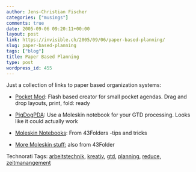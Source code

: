 ```yaml
---
author: Jens-Christian Fischer
categories: ["musings"]
comments: true
date: 2005-09-06 09:20:11+00:00
layout: post
link: https://invisible.ch/2005/09/06/paper-based-planning/
slug: paper-based-planning
tags: ["blog"]
title: Paper Based Planning
type: post
wordpress_id: 455
---
```



Just a collection of links to paper based organization systems:




  * [Pocket Mod](https://www.pocketmod.com/app/index.html): Flash based creator for small pocket agendas. Drag and drop layouts, print, fold: ready


  * [PigDogPDA](https://pigpog.com/wiki/index.php/PigPogPDA#Introduction): Use a Moleskin notebook for your GTD processing. Looks like it could actually work


  * [Moleskin Notebooks](https://www.43folders.com/moleskines_notebooks/index.html): From 43Folders -tips and tricks


  * [More Moleskin stuff:](https://www.43folders.com/2004/11/post.html) also from 43Folder




Technorati Tags: [arbeitstechnik](https://technorati.com/tag/arbeitstechnik), [kreativ](https://technorati.com/tag/kreativ), [gtd](https://technorati.com/tag/gtd), [planning](https://technorati.com/tag/planning), [reduce](https://technorati.com/tag/reduce), [zeitmanangement](https://technorati.com/tag/zeitmanangement)

